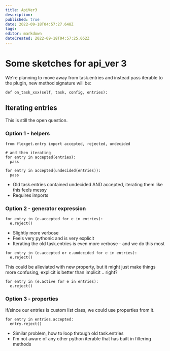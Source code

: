 ```yaml
---
title: ApiVer3
description: 
published: true
date: 2022-09-18T04:57:27.648Z
tags: 
editor: markdown
dateCreated: 2022-09-18T04:57:25.052Z
---
```


# Some sketches for api_ver 3
We're planning to move away from task.entries and instead pass iterable to the plugin, new method signature will be:

```
def on_task_xxx(self, task, config, entries):
```

## Iterating entries
This is still the open question.

### Option 1 - helpers
```
from flexget.entry import accepted, rejected, undecided

# and then iterating
for entry in accepted(entries):
  pass

for entry in accepted(undecided(entries)):
  pass
```

* Old task.entries contained undecided AND accepted, iterating them like this feels messy
* Requires imports

### Option 2 - generator expression
```
for entry in (e.accepted for e in entries):
  e.reject()
```

* Slightly more verbose
* Feels very pythonic and is very explicit
* Iterating the old task.entries is even more verbose - and we do this most

```
for entry in (e.accepted or e.undecided for e in entries):
  e.reject()
```

This could be alleviated with new property, but it might just make things more confusing, explicit is better than implicit .. right?

```
for entry in (e.active for e in entries):
  e.reject()
```

### Option 3 - properties
If/since our entries is custom list class, we could use properties from it.

```
for entry in entries.accepted:
  entry.reject()
```

* Similar problem, how to loop through old task.entries
* I'm not aware of any other python iterable that has built in filtering methods

